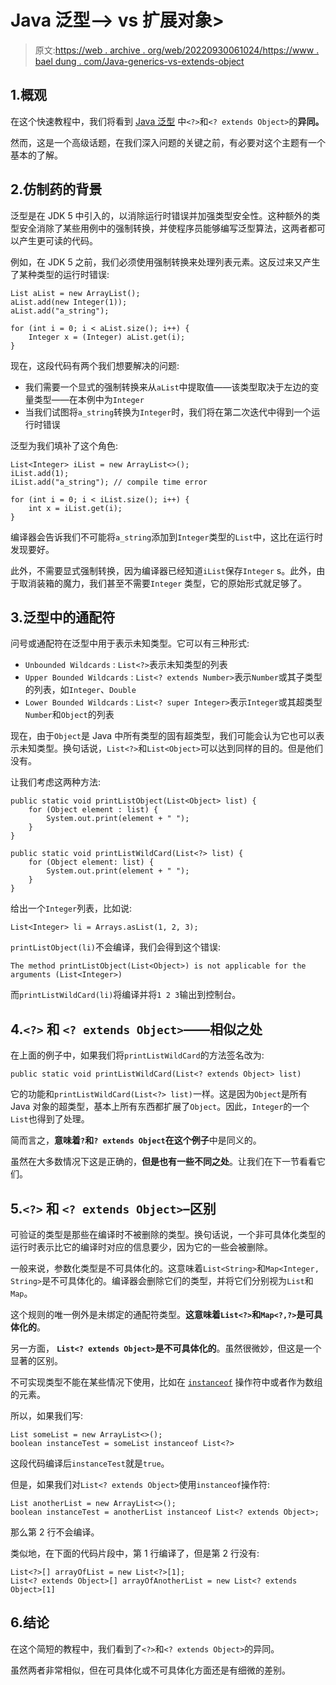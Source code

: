 # Java 泛型–> vs 扩展对象>

> 原文:[https://web . archive . org/web/20220930061024/https://www . bael dung . com/Java-generics-vs-extends-object](https://web.archive.org/web/20220930061024/https://www.baeldung.com/java-generics-vs-extends-object)

## 1.概观

在这个快速教程中，我们将看到 [Java 泛型](/web/20220628150041/https://www.baeldung.com/java-generics) 中`<?>`和`<? extends Object>`的**异同。**

然而，这是一个高级话题，在我们深入问题的关键之前，有必要对这个主题有一个基本的了解。

## 2.仿制药的背景

泛型是在 JDK 5 中引入的，以消除运行时错误并加强类型安全性。这种额外的类型安全消除了某些用例中的强制转换，并使程序员能够编写泛型算法，这两者都可以产生更可读的代码。

例如，在 JDK 5 之前，我们必须使用强制转换来处理列表元素。这反过来又产生了某种类型的运行时错误:

```
List aList = new ArrayList();
aList.add(new Integer(1));
aList.add("a_string");

for (int i = 0; i < aList.size(); i++) {
    Integer x = (Integer) aList.get(i);
}
```

现在，这段代码有两个我们想要解决的问题:

*   我们需要一个显式的强制转换来从`aList`中提取值——该类型取决于左边的变量类型——在本例中为`Integer`
*   当我们试图将`a_string`转换为`Integer`时，我们将在第二次迭代中得到一个运行时错误

泛型为我们填补了这个角色:

```
List<Integer> iList = new ArrayList<>();
iList.add(1);
iList.add("a_string"); // compile time error

for (int i = 0; i < iList.size(); i++) {
    int x = iList.get(i);
} 
```

编译器会告诉我们不可能将`a_string`添加到`Integer`类型的`List`中，这比在运行时发现要好。

此外，不需要显式强制转换，因为编译器已经知道`iList`保存`Integer` s。此外，由于取消装箱的魔力，我们甚至不需要`Integer` 类型，它的原始形式就足够了。

## 3.泛型中的通配符

问号或通配符在泛型中用于表示未知类型。它可以有三种形式:

*   `Unbounded Wildcards` : `List<?>`表示未知类型的列表
*   `Upper Bounded Wildcards` : `List<? extends Number>`表示`Number`或其子类型的列表，如`Integer`、`Double`
*   `Lower Bounded Wildcards` : `List<? super Integer>`表示`Integer`或其超类型`Number`和`Object`的列表

现在，由于`Object`是 Java 中所有类型的固有超类型，我们可能会认为它也可以表示未知类型。换句话说，`List<?>`和`List<Object>`可以达到同样的目的。但是他们没有。

让我们考虑这两种方法:

```
public static void printListObject(List<Object> list) {    
    for (Object element : list) {        
        System.out.print(element + " ");    
    }        
}    

public static void printListWildCard(List<?> list) {    
    for (Object element: list) {        
        System.out.print(element + " ");    
    }     
} 
```

给出一个`Integer`列表，比如说:

```
List<Integer> li = Arrays.asList(1, 2, 3);
```

`printListObject(li)`不会编译，我们会得到这个错误:

```
The method printListObject(List<Object>) is not applicable for the arguments (List<Integer>)
```

而`printListWildCard(li)`将编译并将`1 2 3`输出到控制台。

## 4.`<?>` 和 `<? extends Object>`——相似之处

在上面的例子中，如果我们将`printListWildCard`的方法签名改为:

```
public static void printListWildCard(List<? extends Object> list)
```

它的功能和`printListWildCard(List<?> list)`一样。这是因为`Object`是所有 Java 对象的超类型，基本上所有东西都扩展了`Object`。因此，`Integer`的一个`List`也得到了处理。

简而言之，**意味着`?`和`? extends Object`在这个例子**中是同义的。

虽然在大多数情况下这是正确的，**但是也有一些不同之处**。让我们在下一节看看它们。

## 5.`<?>` 和 `<? extends Object>`–区别

可验证的类型是那些在编译时不被删除的类型。换句话说，一个非可具体化类型的运行时表示比它的编译时对应的信息要少，因为它的一些会被删除。

一般来说，参数化类型是不可具体化的。这意味着`List<String>`和`Map<Integer, String>`是不可具体化的。编译器会删除它们的类型，并将它们分别视为`List`和`Map`。

这个规则的唯一例外是未绑定的通配符类型。**这意味着`List<?>`和`Map<?,?>`是可具体化的**。

另一方面， **`List<? extends Object>`是不可具体化的**。虽然很微妙，但这是一个显著的区别。

不可实现类型不能在某些情况下使用，比如在 [`instanceof`](/web/20220628150041/https://www.baeldung.com/java-instanceof) 操作符中或者作为数组的元素。

所以，如果我们写:

```
List someList = new ArrayList<>();
boolean instanceTest = someList instanceof List<?>
```

这段代码编译后`instanceTest`就是`true`。

但是，如果我们对`List<? extends Object>`使用`instanceof`操作符:

```
List anotherList = new ArrayList<>();
boolean instanceTest = anotherList instanceof List<? extends Object>;
```

那么第 2 行不会编译。

类似地，在下面的代码片段中，第 1 行编译了，但是第 2 行没有:

```
List<?>[] arrayOfList = new List<?>[1];
List<? extends Object>[] arrayOfAnotherList = new List<? extends Object>[1]
```

## 6.结论

在这个简短的教程中，我们看到了`<?>`和`<? extends Object>`的异同。

虽然两者非常相似，但在可具体化或不可具体化方面还是有细微的差别。